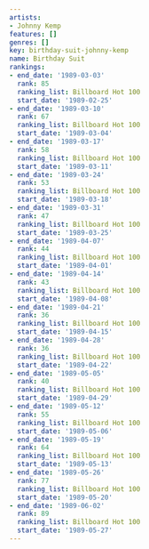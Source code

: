 ```yaml
---
artists:
- Johnny Kemp
features: []
genres: []
key: birthday-suit-johnny-kemp
name: Birthday Suit
rankings:
- end_date: '1989-03-03'
  rank: 85
  ranking_list: Billboard Hot 100
  start_date: '1989-02-25'
- end_date: '1989-03-10'
  rank: 67
  ranking_list: Billboard Hot 100
  start_date: '1989-03-04'
- end_date: '1989-03-17'
  rank: 58
  ranking_list: Billboard Hot 100
  start_date: '1989-03-11'
- end_date: '1989-03-24'
  rank: 53
  ranking_list: Billboard Hot 100
  start_date: '1989-03-18'
- end_date: '1989-03-31'
  rank: 47
  ranking_list: Billboard Hot 100
  start_date: '1989-03-25'
- end_date: '1989-04-07'
  rank: 44
  ranking_list: Billboard Hot 100
  start_date: '1989-04-01'
- end_date: '1989-04-14'
  rank: 43
  ranking_list: Billboard Hot 100
  start_date: '1989-04-08'
- end_date: '1989-04-21'
  rank: 36
  ranking_list: Billboard Hot 100
  start_date: '1989-04-15'
- end_date: '1989-04-28'
  rank: 36
  ranking_list: Billboard Hot 100
  start_date: '1989-04-22'
- end_date: '1989-05-05'
  rank: 40
  ranking_list: Billboard Hot 100
  start_date: '1989-04-29'
- end_date: '1989-05-12'
  rank: 55
  ranking_list: Billboard Hot 100
  start_date: '1989-05-06'
- end_date: '1989-05-19'
  rank: 64
  ranking_list: Billboard Hot 100
  start_date: '1989-05-13'
- end_date: '1989-05-26'
  rank: 77
  ranking_list: Billboard Hot 100
  start_date: '1989-05-20'
- end_date: '1989-06-02'
  rank: 89
  ranking_list: Billboard Hot 100
  start_date: '1989-05-27'
---
```



